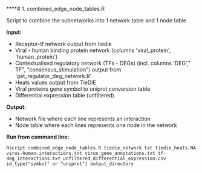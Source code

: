 ****# 1. combined_edge_node_tables.R

Script to combine the subnetworks into 1 network table and 1 node table

**Input:**
* Receptor-tf network output from tiedie
* Viral - human binding protein network (columns 'viral_protein', 'human_protein')
* Contextualised regulatory network (TFs - DEGs) (incl. columns 'DEG',"	TF", "consensus_stimulation") output from 'get_regulator_deg_network.R'
* Heats values output from TieDIE
* Viral proteins gene symbol to uniprot conversion table
* Differential expression table (unfiltered)

**Output:**
* Network file where each line represents an interaction
* Node table where each lines represents one node in the network

**Run from command line:**

```
Rscript combined_edge_node_tables.R tiedie_network.txt tiedie_heats.NA virus-human-interactions.txt virus_gene_annotations.txt tf-deg_interactions.txt unfiltered_differential_expression.csv id_type("symbol" or "uniprot") output_directory
```